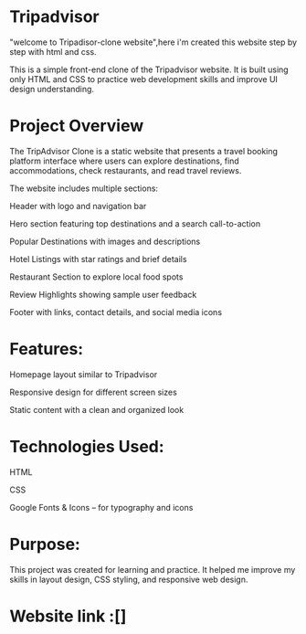 # Tripadvisor
"welcome to Tripadisor-clone website",here i'm created this website step by step with html and css.

This is a simple front-end clone of the Tripadvisor website. It is built using only HTML and CSS to practice web development skills and improve UI design understanding.

# Project Overview

The TripAdvisor Clone is a static website that presents a travel booking platform interface where users can explore destinations, find accommodations, check restaurants, and read travel reviews.

The website includes multiple sections:

Header with logo and navigation bar

Hero section featuring top destinations and a search call-to-action

Popular Destinations with images and descriptions

Hotel Listings with star ratings and brief details

Restaurant Section to explore local food spots

Review Highlights showing sample user feedback

Footer with links, contact details, and social media icons


# Features:

Homepage layout similar to Tripadvisor

Responsive design for different screen sizes

Static content with a clean and organized look

# Technologies Used:
HTML

CSS

Google Fonts & Icons – for typography and icons

# Purpose:
This project was created for learning and practice. It helped me improve my skills in layout design, CSS styling, and responsive web design.

# Website link :[]
